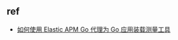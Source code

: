 

## ref

+ [如何使用 Elastic APM Go 代理为 Go 应用装载测量工具](https://www.elastic.co/cn/blog/how-to-instrument-your-go-app-with-the-elastic-apm-go-agent)